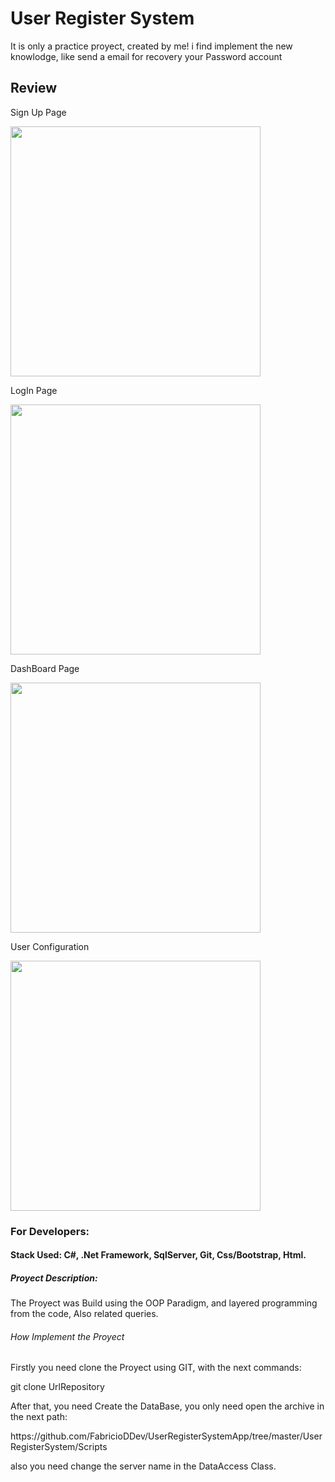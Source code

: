 <h1>User Register System</h1>
<p>It is only a practice proyect, created by me! i find implement the new knowlodge, like send a email for recovery your Password account</p>
<h2>Review</h2>
<p>Sign Up Page</p>
<img src="https://i.postimg.cc/HsfP6khp/SignUp.png" width="400"/>
<p>LogIn Page</p>
<img src="https://i.postimg.cc/Nf9QyLXY/LogIn.png" width="400"/>
<p>DashBoard Page</p>
<img src="https://i.postimg.cc/pLQb8jLN/Dash-Board.png" width="400"/>
<p>User Configuration</p>
<img src="https://i.postimg.cc/vBNpML3n/User-Config.png" width="400"/>
<h3>For Developers:</h3>
<h4>Stack Used: C#, .Net Framework, SqlServer, Git, Css/Bootstrap, Html.</h4>
<h5>Proyect Description:</h5>
<p>The Proyect was Build using the OOP Paradigm, and layered programming from the code,  Also related queries.</p>
<h6>How Implement the Proyect</h6>
<p>Firstly you need clone the Proyect using GIT, with the next commands:</p>
<p>git clone UrlRepository</p>
<p>After that, you need Create the DataBase, you only need open the archive in the next path:</p>
<p>https://github.com/FabricioDDev/UserRegisterSystemApp/tree/master/UserRegisterSystem/Scripts</p>
<p>also you need change the server name in the DataAccess Class.</p>


